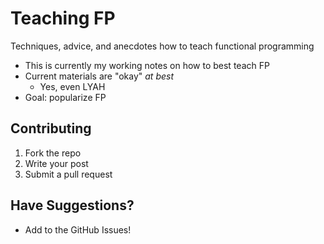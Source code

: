 # Teaching FP
Techniques, advice, and anecdotes how to teach functional programming

- This is currently my working notes on how to best teach FP
- Current materials are "okay" _at best_
  - Yes, even LYAH
- Goal: popularize FP

## Contributing
1. Fork the repo
2. Write your post
3. Submit a pull request

## Have Suggestions?
- Add to the GitHub Issues!